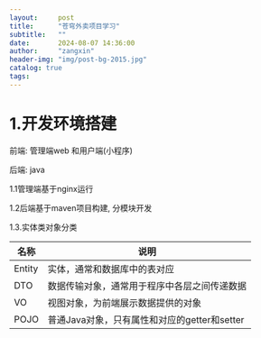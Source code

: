 ```yaml
---
layout:     post
title:      "苍穹外卖项目学习"
subtitle:   ""
date:       2024-08-07 14:36:00
author:     "zangxin"
header-img: "img/post-bg-2015.jpg"
catalog: true
tags:
---
```






# 1.开发环境搭建

前端: 管理端web 和用户端(小程序)

后端: java

1.1管理端基于nginx运行

1.2后端基于maven项目构建, 分模块开发

1.3.实体类对象分类

| **名称** | **说明**                                     |
| -------- | -------------------------------------------- |
| Entity   | 实体，通常和数据库中的表对应                 |
| DTO      | 数据传输对象，通常用于程序中各层之间传递数据 |
| VO       | 视图对象，为前端展示数据提供的对象           |
| POJO     | 普通Java对象，只有属性和对应的getter和setter |

